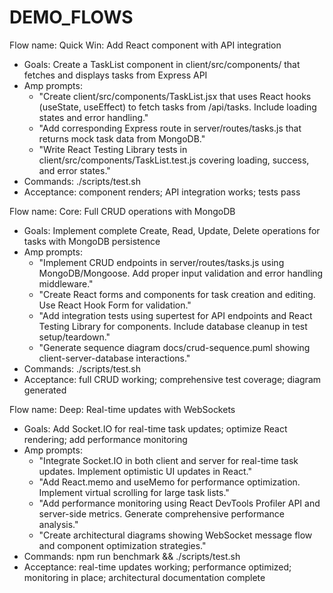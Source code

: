# DEMO_FLOWS

Flow name: Quick Win: Add React component with API integration
- Goals: Create a TaskList component in client/src/components/ that fetches and displays tasks from Express API
- Amp prompts:
  - "Create client/src/components/TaskList.jsx that uses React hooks (useState, useEffect) to fetch tasks from /api/tasks. Include loading states and error handling."
  - "Add corresponding Express route in server/routes/tasks.js that returns mock task data from MongoDB."
  - "Write React Testing Library tests in client/src/components/TaskList.test.js covering loading, success, and error states."
- Commands: ./scripts/test.sh
- Acceptance: component renders; API integration works; tests pass

Flow name: Core: Full CRUD operations with MongoDB
- Goals: Implement complete Create, Read, Update, Delete operations for tasks with MongoDB persistence
- Amp prompts:
  - "Implement CRUD endpoints in server/routes/tasks.js using MongoDB/Mongoose. Add proper input validation and error handling middleware."
  - "Create React forms and components for task creation and editing. Use React Hook Form for validation."
  - "Add integration tests using supertest for API endpoints and React Testing Library for components. Include database cleanup in test setup/teardown."
  - "Generate sequence diagram docs/crud-sequence.puml showing client-server-database interactions."
- Commands: ./scripts/test.sh
- Acceptance: full CRUD working; comprehensive test coverage; diagram generated

Flow name: Deep: Real-time updates with WebSockets
- Goals: Add Socket.IO for real-time task updates; optimize React rendering; add performance monitoring
- Amp prompts:
  - "Integrate Socket.IO in both client and server for real-time task updates. Implement optimistic UI updates in React."
  - "Add React.memo and useMemo for performance optimization. Implement virtual scrolling for large task lists."
  - "Add performance monitoring using React DevTools Profiler API and server-side metrics. Generate comprehensive performance analysis."
  - "Create architectural diagrams showing WebSocket message flow and component optimization strategies."
- Commands: npm run benchmark && ./scripts/test.sh
- Acceptance: real-time updates working; performance optimized; monitoring in place; architectural documentation complete
